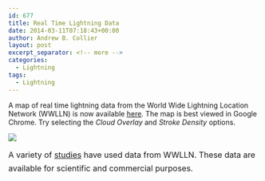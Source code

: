 ```yaml
---
id: 677
title: Real Time Lightning Data
date: 2014-03-11T07:18:43+00:00
author: Andrew B. Collier
layout: post
excerpt_separator: <!-- more -->
categories:
  - Lightning
tags:
  - Lightning
---
```


A map of real time lightning data from the World Wide Lightning Location Network (WWLLN) is now available [here](http://wwlln.net/new/map/lightning_map.html "WWLLN Real Time Map"). <!-- more --> The map is best viewed in Google Chrome. Try selecting the _Cloud Overlay_ and _Stroke Density_ options.

<img src="{{ site.baseurl }}/static/img/2014/03/wwlln-real-time-map.png">

<span style="line-height: 1.714285714; font-size: 1rem;">A variety of <a href="http://wwlln.net/publications/">studies</a> have used data from WWLLN. These data are available for scientific and commercial purposes.</span>
